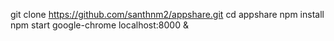 git clone https://github.com/santhnm2/appshare.git
cd appshare
npm install
npm start
google-chrome localhost:8000 &
